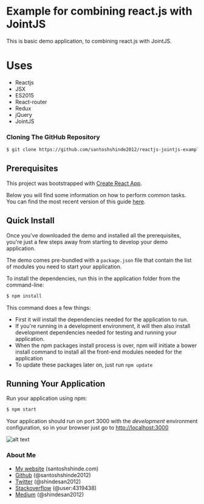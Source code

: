 # Example for combining react.js with JointJS

This is basic demo application, to combining react.js with JointJS.


# Uses

* Reactjs
* JSX
* ES2015
* React-router
* Redux
* jQuery
* JointJS


### Cloning The GitHub Repository


```bash
$ git clone https://github.com/santoshshinde2012/reactjs-jointjs-example.git
```

## Prerequisites


This project was bootstrapped with [Create React App](https://github.com/facebookincubator/create-react-app).

Below you will find some information on how to perform common tasks.<br>
You can find the most recent version of this guide [here](https://github.com/facebookincubator/create-react-app/blob/master/packages/react-scripts/template/README.md).

## Quick Install

Once you've downloaded the demo and installed all the prerequisites, you're just a few steps away from starting to develop your demo application.

The demo comes pre-bundled with a `package.json` file that contain the list of modules you need to start your application.

To install the dependencies, run this in the application folder from the command-line:

```bash
$ npm install
```

This command does a few things:
* First it will install the dependencies needed for the application to run.
* If you're running in a development environment, it will then also install development dependencies needed for testing and running your application.
* When the npm packages install process is over, npm will initiate a bower install command to install all the front-end modules needed for the application
* To update these packages later on, just run `npm update`

## Running Your Application

Run your application using npm:

```bash
$ npm start
```

Your application should run on port 3000 with the *development* environment configuration, so in your browser just go to [http://localhost:3000](http://localhost:3000)

![alt text](https://raw.githubusercontent.com/santoshshinde2012/reactjs-jointjs-example/master/public/react-joint-demo.jpg)

### About Me

 * [My website](http://santoshshinde.com/) (santoshshinde.com)
 * [Github](https://github.com/santoshshinde2012) (@santoshshinde2012)
 * [Twitter](https://twitter.com/shindesan2012) (@shindesan2012)
 * [Stackoverflow](https://stackoverflow.com/users/4319438/santosh-shinde)  (@user:4319438)
 * [Medium](https://medium.com/@shindesan2012) (@shindesan2012)
